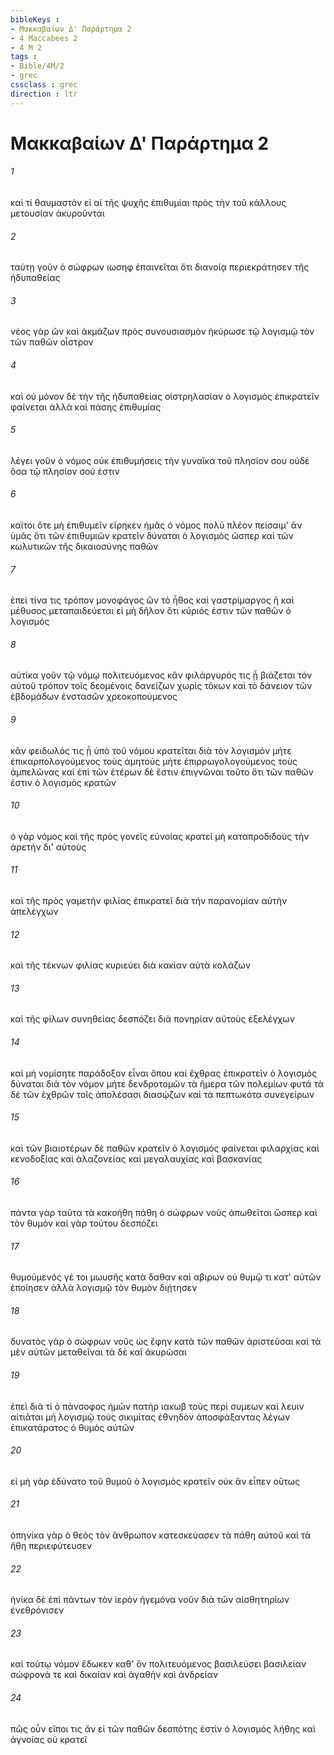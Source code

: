 ```yaml
---
bibleKeys : 
- Μακκαβαίων Δ' Παράρτημα 2
- 4 Maccabees 2
- 4 M 2
tags : 
- Bible/4M/2
- grec
cssclass : grec
direction : ltr
---
```


# Μακκαβαίων Δ' Παράρτημα 2

###### 1
καὶ τί θαυμαστόν εἰ αἱ τῆς ψυχῆς ἐπιθυμίαι πρὸς τὴν τοῦ κάλλους μετουσίαν ἀκυροῦνται
###### 2
ταύτῃ γοῦν ὁ σώφρων ιωσηφ ἐπαινεῖται ὅτι διανοίᾳ περιεκράτησεν τῆς ἡδυπαθείας
###### 3
νέος γὰρ ὢν καὶ ἀκμάζων πρὸς συνουσιασμὸν ἠκύρωσε τῷ λογισμῷ τὸν τῶν παθῶν οἶστρον
###### 4
καὶ οὐ μόνον δὲ τὴν τῆς ἡδυπαθείας οἰστρηλασίαν ὁ λογισμὸς ἐπικρατεῖν φαίνεται ἀλλὰ καὶ πάσης ἐπιθυμίας
###### 5
λέγει γοῦν ὁ νόμος οὐκ ἐπιθυμήσεις τὴν γυναῖκα τοῦ πλησίον σου οὐδὲ ὅσα τῷ πλησίον σού ἐστιν
###### 6
καίτοι ὅτε μὴ ἐπιθυμεῖν εἴρηκεν ἡμᾶς ὁ νόμος πολὺ πλέον πείσαιμ' ἂν ὑμᾶς ὅτι τῶν ἐπιθυμιῶν κρατεῖν δύναται ὁ λογισμός ὥσπερ καὶ τῶν κωλυτικῶν τῆς δικαιοσύνης παθῶν
###### 7
ἐπεὶ τίνα τις τρόπον μονοφάγος ὢν τὸ ἦθος καὶ γαστρίμαργος ἢ καὶ μέθυσος μεταπαιδεύεται εἰ μὴ δῆλον ὅτι κύριός ἐστιν τῶν παθῶν ὁ λογισμός
###### 8
αὐτίκα γοῦν τῷ νόμῳ πολιτευόμενος κἂν φιλάργυρός τις ᾖ βιάζεται τὸν αὑτοῦ τρόπον τοῖς δεομένοις δανείζων χωρὶς τόκων καὶ τὸ δάνειον τῶν ἑβδομάδων ἐνστασῶν χρεοκοπούμενος
###### 9
κἂν φειδωλός τις ᾖ ὑπὸ τοῦ νόμου κρατεῖται διὰ τὸν λογισμὸν μήτε ἐπικαρπολογούμενος τοὺς ἀμητοὺς μήτε ἐπιρρωγολογούμενος τοὺς ἀμπελῶνας καὶ ἐπὶ τῶν ἑτέρων δὲ ἔστιν ἐπιγνῶναι τοῦτο ὅτι τῶν παθῶν ἐστιν ὁ λογισμὸς κρατῶν
###### 10
ὁ γὰρ νόμος καὶ τῆς πρὸς γονεῖς εὐνοίας κρατεῖ μὴ καταπροδιδοὺς τὴν ἀρετὴν δι' αὐτοὺς
###### 11
καὶ τῆς πρὸς γαμετὴν φιλίας ἐπικρατεῖ διὰ τὴν παρανομίαν αὐτὴν ἀπελέγχων
###### 12
καὶ τῆς τέκνων φιλίας κυριεύει διὰ κακίαν αὐτὰ κολάζων
###### 13
καὶ τῆς φίλων συνηθείας δεσπόζει διὰ πονηρίαν αὐτοὺς ἐξελέγχων
###### 14
καὶ μὴ νομίσητε παράδοξον εἶναι ὅπου καὶ ἔχθρας ἐπικρατεῖν ὁ λογισμὸς δύναται διὰ τὸν νόμον μήτε δενδροτομῶν τὰ ἥμερα τῶν πολεμίων φυτά τὰ δὲ τῶν ἐχθρῶν τοῖς ἀπολέσασι διασῴζων καὶ τὰ πεπτωκότα συνεγείρων
###### 15
καὶ τῶν βιαιοτέρων δὲ παθῶν κρατεῖν ὁ λογισμὸς φαίνεται φιλαρχίας καὶ κενοδοξίας καὶ ἀλαζονείας καὶ μεγαλαυχίας καὶ βασκανίας
###### 16
πάντα γὰρ ταῦτα τὰ κακοήθη πάθη ὁ σώφρων νοῦς ἀπωθεῖται ὥσπερ καὶ τὸν θυμόν καὶ γὰρ τούτου δεσπόζει
###### 17
θυμούμενός γέ τοι μωυσῆς κατὰ δαθαν καὶ αβιρων οὐ θυμῷ τι κατ' αὐτῶν ἐποίησεν ἀλλὰ λογισμῷ τὸν θυμὸν διῄτησεν
###### 18
δυνατὸς γὰρ ὁ σώφρων νοῦς ὡς ἔφην κατὰ τῶν παθῶν ἀριστεῦσαι καὶ τὰ μὲν αὐτῶν μεταθεῖναι τὰ δὲ καὶ ἀκυρῶσαι
###### 19
ἐπεὶ διὰ τί ὁ πάνσοφος ἡμῶν πατὴρ ιακωβ τοὺς περὶ συμεων καὶ λευιν αἰτιᾶται μὴ λογισμῷ τοὺς σικιμίτας ἐθνηδὸν ἀποσφάξαντας λέγων ἐπικατάρατος ὁ θυμὸς αὐτῶν
###### 20
εἰ μὴ γὰρ ἐδύνατο τοῦ θυμοῦ ὁ λογισμὸς κρατεῖν οὐκ ἂν εἶπεν οὕτως
###### 21
ὁπηνίκα γὰρ ὁ θεὸς τὸν ἄνθρωπον κατεσκεύασεν τὰ πάθη αὐτοῦ καὶ τὰ ἤθη περιεφύτευσεν
###### 22
ἡνίκα δὲ ἐπὶ πάντων τὸν ἱερὸν ἡγεμόνα νοῦν διὰ τῶν αἰσθητηρίων ἐνεθρόνισεν
###### 23
καὶ τούτῳ νόμον ἔδωκεν καθ' ὃν πολιτευόμενος βασιλεύσει βασιλείαν σώφρονά τε καὶ δικαίαν καὶ ἀγαθὴν καὶ ἀνδρείαν
###### 24
πῶς οὖν εἴποι τις ἄν εἰ τῶν παθῶν δεσπότης ἐστὶν ὁ λογισμός λήθης καὶ ἀγνοίας οὐ κρατεῖ
